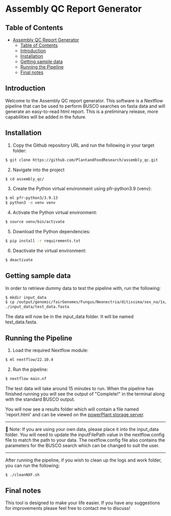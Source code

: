 # Assembly QC Report Generator

## Table of Contents

- [Assembly QC Report Generator](#assembly-qc-report-generator)
  - [Table of Contents](#table-of-contents)
  - [Introduction](#introduction)
  - [Installation](#installation)
  - [Getting sample data](#getting-sample-data)
  - [Running the Pipeline](#running-the-pipeline)
  - [Final notes](#final-notes)

## Introduction

Welcome to the Assembly QC report generator. This software is a Nextflow pipeline that can be used to perform BUSCO searches on fasta data and will generate an easy-to-read html report. This is a preliminary release, more capabilities will be added in the future.

## Installation

1. Copy the Github repository URL and run the following in your target folder:

```bash
$ git clone https://github.com/PlantandFoodResearch/assembly_qc.git
```

2. Navigate into the project

```bash
$ cd assembly_qc/
```

3. Create the Python virtual environment using pfr-python3.9 (venv):

```bash
$ ml pfr-python3/3.9.13
$ python3 -m venv venv
```

4. Activate the Python virtual environment:

```bash
$ source venv/bin/activate
```

5. Download the Python dependencies:

```bash
$ pip install -r requirements.txt
```

6. Deactivate the virtual environment:

```bash
$ deactivate
```

## Getting sample data

In order to retrieve dummy data to test the pipeline with, run the following:

```bash
$ mkdir input_data
$ cp /output/genomic/fairGenomes/Fungus/Neonectria/ditissima/sex_na/1x/assembly_rs324p/v1/Nd324_canupilon_all.sorted.renamed.fasta \
./input_data/test_data.fasta
```

The data will now be in the input_data folder. It will be named test_data.fasta.

## Running the Pipeline

1. Load the required Nextflow module:

```bash
$ ml nextflow/22.10.4
```

2. Run the pipeline:

```bash
$ nextflow main.nf
```

The test data will take around 15 minutes to run. When the pipeline has finished running you will see the output of "Complete!" in the terminal along with the standard BUSCO output.

You will now see a results folder which will contain a file named 'report.html' and can be viewed on the [powerPlant storage server](https://storage.powerplant.pfr.co.nz).

---

:memo: Note: If you are using your own data, please place it into the input_data folder. You will need to update the inputFilePath value in the nextflow.config file to match the path to your data. The nextflow.config file also contains the parameters for the BUSCO search which can be changed to suit the user.

---

After running the pipeline, if you wish to clean up the logs and work folder, you can run the following:

```bash
$ ./cleanNXF.sh
```

## Final notes

This tool is designed to make your life easier. If you have any suggestions for improvements please feel free to contact me to discuss!
